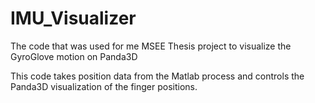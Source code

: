 # IMU_Visualizer

The code that was used for me MSEE Thesis project to visualize the GyroGlove motion on Panda3D

This code takes position data from the Matlab process and controls the Panda3D visualization of the finger positions.


